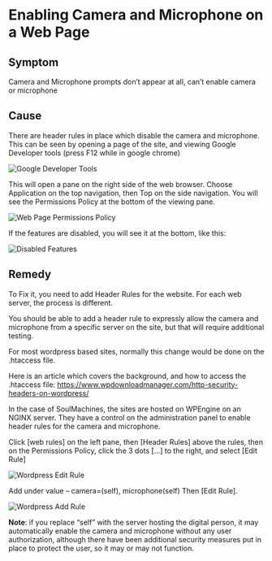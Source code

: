 # Enabling Camera and Microphone on a Web Page

## Symptom

Camera and Microphone prompts don’t appear at all, can’t enable camera or microphone

## Cause

There are header rules in place which disable the camera and microphone.  This can be seen by opening a page of the site, and viewing Google Developer tools (press F12 while in google chrome)


![Google Developer Tools](/img/wp_cammic_devtools.png)

This will open a pane on the right side of the web browser.  Choose Application on the top navigation, then Top on the side navigation.  You will see the Permissions Policy at the bottom of the viewing pane.

![Web Page Permissions Policy](/img/wp_cammic_permissions-policy.png)

If the features are disabled, you will see it at the bottom, like this:

![Disabled Features](/img/wp_cammic_disabled-features.png)

## Remedy

To Fix it, you need to add Header Rules for the website.  For each web server, the process is different.

You should be able to add a header rule to expressly allow the camera and microphone from a specific server on the site, but that will require additional testing.

For most wordpress based sites, normally this change would be done on the .htaccess file.  

Here is an article which covers the background, and how to access the .htaccess file: https://www.wpdownloadmanager.com/http-security-headers-on-wordpress/ 

In the case of SoulMachines, the sites are hosted on WPEngine on an NGINX server.  They have a control on the administration panel to enable header rules for the camera and microphone.   

Click [web rules] on the left pane, then [Header Rules] above the rules, then on the Permissions Policy, click the 3 dots […] to the right, and select [Edit Rule]

![Wordpress Edit Rule](/img/wp_cammic_editrule.png)

Add under value – camera=(self), microphone(self)       Then [Edit Rule].  

![Wordpress Add Rule](/img/wp_cammic_add-rule.png)

**Note**: if you replace “self” with the server hosting the digital person, it may automatically enable the camera and microphone without any user authorization, although there have been additional security measures put in place to protect the user, so it may or may not function.